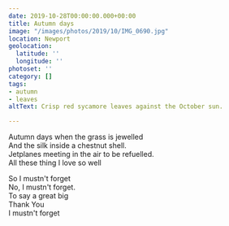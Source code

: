 ```yaml
---
date: 2019-10-28T00:00:00.000+00:00
title: Autumn days
image: "/images/photos/2019/10/IMG_0690.jpg"
location: Newport
geolocation:
  latitude: ''
  longitude: ''
photoset: ''
category: []
tags:
- autumn
- leaves
altText: Crisp red sycamore leaves against the October sun.

---
```

Autumn days when the grass is jewelled   
And the silk inside a chestnut shell.   
Jetplanes meeting in the air to be refuelled.   
All these thing I love so well   

So I mustn't forget   
No, I mustn't forget.   
To say a great big   
Thank You   
I mustn't forget